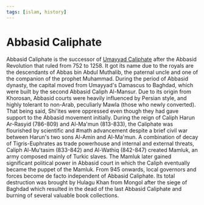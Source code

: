 ```yaml
---
tags: [islam, history]
---
```


# Abbasid Caliphate

Abbasid Caliphate is the successor of [Umayyad Caliphate](202302241657.md) after
the Abbasid Revolution that ruled from 752 to 1258. It got its name due to the
royals are the descendants of Abbas bin Abdul Muthalib, the paternal uncle and
one of the companion of the prophet Muhammad. During the period of Abbasid
dynasty, the capital moved from Umayyad's Damascus to Baghdad, which were built
by the second Abbasid Caliph Al-Mansur. Due to its origin from Khorosan, Abbasid
courts were heavily influenced by Persian style, and highly tolerant to
non-Arab, peculiarly Mawla (those who newly converted). That being said,
Shi'ites were oppressed even though they had gave support to the Abbasid
movement initially. During the reign of Caliph Harun Ar-Rasyid (786-809) and
Al-Ma'mun (813-833), the Caliphate was flourished by scientific and #math
advancement despite a brief civil war between Harun's two sons Al-Amin and
Al-Ma'mun. A combination of decay of Tigris-Euphrates as trade powerhouse and
internal and external threats, Caliph Al-Mu'tasim (833-842) and Al-Wathiq
(842-847) created Mamluk, an army composed mainly of Turkic slaves. The Mamluk
later gained significant political power in Abbasid court in which the Caliph
eventually became the puppet of the Mamluk. From 945 onwards, local governors
and forces become de facto independent of Abbasid Caliphate. Its total
destruction was brought by Hulagu Khan from Mongol after the siege of Baghdad
which resulted in the dead of the last Abbasid Caliphate and burning of several
valuable book collections.
